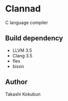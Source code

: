 # Clannad

C language compiler

## Build dependency
- LLVM 3.5
- Clang 3.5
- flex
- bison

## Author

Takashi Kokubun

